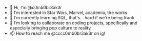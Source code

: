 - 👋 Hi, I’m @c0mb0br3ak3r
- 👀 I’m interested in Star Wars, Marvel, academia, the works
- 🌱 I’m currently learning SQL, that's... hard if we're being frank
- 💞️ I’m looking to collaborate on coding projects, specifically and especially bringing pop culture to reality
- 📫 How to reach me @cccc0mb0br3ak3r on ig!

<!---
c0mb0br3ak3r/c0mb0br3ak3r is a ✨ special ✨ repository because its `README.md` (this file) appears on your GitHub profile.
You can click the Preview link to take a look at your changes.
--->

